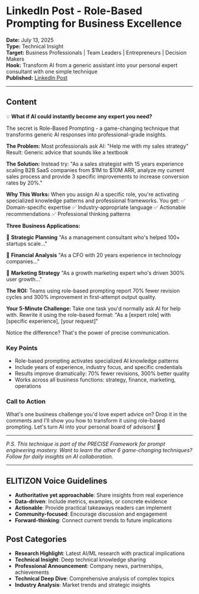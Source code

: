 # LinkedIn Post - Role-Based Prompting for Business Excellence

**Date:** July 13, 2025  
**Type:** Technical Insight  
**Target:** Business Professionals | Team Leaders | Entrepreneurs | Decision Makers  
**Hook:** Transform AI from a generic assistant into your personal expert consultant with one simple technique  
**Published:** [LinkedIn Post](URL_TO_BE_ADDED)

---

## Content

💡 **What if AI could instantly become any expert you need?**

The secret is Role-Based Prompting - a game-changing technique that transforms generic AI responses into professional-grade insights.

**The Problem:**
Most professionals ask AI: "Help me with my sales strategy"
Result: Generic advice that sounds like a textbook

**The Solution:**
Instead try: "As a sales strategist with 15 years experience scaling B2B SaaS companies from $1M to $10M ARR, analyze my current sales process and provide 3 specific improvements to increase conversion rates by 20%."

**Why This Works:**
When you assign AI a specific role, you're activating specialized knowledge patterns and professional frameworks. You get:
✅ Domain-specific expertise
✅ Industry-appropriate language
✅ Actionable recommendations
✅ Professional thinking patterns

**Three Business Applications:**

🎯 **Strategic Planning**
"As a management consultant who's helped 100+ startups scale..."

💼 **Financial Analysis**
"As a CFO with 20 years experience in technology companies..."

🚀 **Marketing Strategy**
"As a growth marketing expert who's driven 300% user growth..."

**The ROI:** Teams using role-based prompting report 70% fewer revision cycles and 300% improvement in first-attempt output quality.

**Your 5-Minute Challenge:**
Take one task you'd normally ask AI for help with. Rewrite it using the role-based format:
"As a [expert role] with [specific experience], [your request]"

Notice the difference? That's the power of precise communication.

### Key Points

- Role-based prompting activates specialized AI knowledge patterns
- Include years of experience, industry focus, and specific credentials
- Results improve dramatically: 70% fewer revisions, 300% better quality
- Works across all business functions: strategy, finance, marketing, operations

### Call to Action

What's one business challenge you'd love expert advice on? Drop it in the comments and I'll show you how to transform it using role-based prompting. Let's turn AI into your personal board of advisors! 🚀

---

*P.S. This technique is part of the PRECISE Framework for prompt engineering mastery. Want to learn the other 6 game-changing techniques? Follow for daily insights on AI collaboration.*

---

## ELITIZON Voice Guidelines

- **Authoritative yet approachable**: Share insights from real experience
- **Data-driven**: Include metrics, examples, or concrete evidence
- **Actionable**: Provide practical takeaways readers can implement
- **Community-focused**: Encourage discussion and engagement
- **Forward-thinking**: Connect current trends to future implications

## Post Categories

- **Research Highlight**: Latest AI/ML research with practical implications
- **Technical Insight**: Deep technical knowledge sharing
- **Professional Announcement**: Company news, partnerships, achievements  
- **Technical Deep Dive**: Comprehensive analysis of complex topics
- **Industry Analysis**: Market trends and strategic insights
